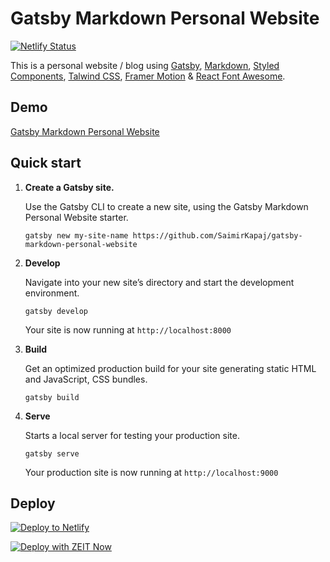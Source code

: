 # Gatsby Markdown Personal Website

[![Netlify Status](https://api.netlify.com/api/v1/badges/248f399b-b754-488f-baa3-f700550edaca/deploy-status)](https://app.netlify.com/sites/gatsby-js-resume/deploys)

This is a personal website / blog using [Gatsby](https://www.gatsbyjs.org/), [Markdown](https://www.markdownguide.org/), [Styled Components](https://styled-components.com/), [Talwind CSS](https://tailwindcss.com/), [Framer Motion](https://www.framer.com/motion/) & [React Font Awesome](https://github.com/FortAwesome/react-fontawesome).

## Demo

[Gatsby Markdown Personal Website](https://gatsby-markdown-personal-website.netlify.app/)

## Quick start

1.  **Create a Gatsby site.**

    Use the Gatsby CLI to create a new site, using the Gatsby Markdown Personal Website starter.

    ```shell
    gatsby new my-site-name https://github.com/SaimirKapaj/gatsby-markdown-personal-website
    ```

2.  **Develop**

    Navigate into your new site’s directory and start the development environment.

    ```shell
    gatsby develop
    ```

    Your site is now running at `http://localhost:8000`

3.  **Build**

    Get an optimized production build for your site generating static HTML and JavaScript, CSS bundles.

    ```shell
    gatsby build
    ```

4.  **Serve**

    Starts a local server for testing your production site.

    ```shell
    gatsby serve
    ```

    Your production site is now running at `http://localhost:9000`

## Deploy

[![Deploy to Netlify](https://www.netlify.com/img/deploy/button.svg)](https://app.netlify.com/start/deploy?repository=https://github.com/SaimirKapaj/gatsby-markdown-personal-website)

[![Deploy with ZEIT Now](https://zeit.co/button)](https://zeit.co/import/project?template=https://github.com/SaimirKapaj/gatsby-markdown-personal-website)
